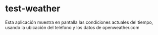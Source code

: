 # test-weather

Esta aplicación muestra en pantalla las condiciones actuales del tiempo, usando la ubicación del teléfono y los datos de openweather.com
